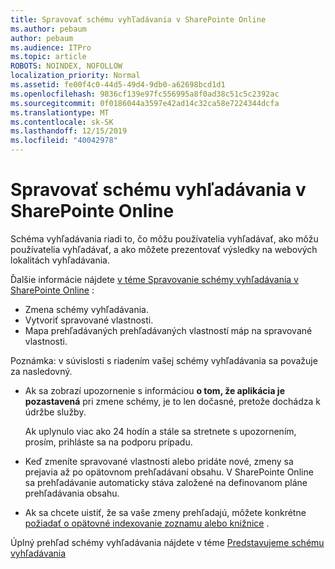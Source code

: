 ```yaml
---
title: Spravovať schému vyhľadávania v SharePointe Online
ms.author: pebaum
author: pebaum
ms.audience: ITPro
ms.topic: article
ROBOTS: NOINDEX, NOFOLLOW
localization_priority: Normal
ms.assetid: fe00f4c0-44d5-49d4-9db0-a62698bcd1d1
ms.openlocfilehash: 9836cf139e97fc556995a8f0ad38c51c5c2392ac
ms.sourcegitcommit: 0f0186044a3597e42ad14c32ca58e7224344dcfa
ms.translationtype: MT
ms.contentlocale: sk-SK
ms.lasthandoff: 12/15/2019
ms.locfileid: "40042978"
---
```

# <a name="manage-search-schema-in-sharepoint-online"></a>Spravovať schému vyhľadávania v SharePointe Online

Schéma vyhľadávania riadi to, čo môžu používatelia vyhľadávať, ako môžu používatelia vyhľadávať, a ako môžete prezentovať výsledky na webových lokalitách vyhľadávania. 

Ďalšie informácie nájdete [v téme Spravovanie schémy vyhľadávania v SharePointe Online](https://docs.microsoft.com/sharepoint/manage-search-schema) : 
- Zmena schémy vyhľadávania.
- Vytvoriť spravované vlastnosti.
- Mapa prehľadávaných prehľadávaných vlastností máp na spravované vlastnosti.

Poznámka: v súvislosti s riadením vašej schémy vyhľadávania sa považuje za nasledovný.

- Ak sa zobrazí upozornenie s informáciou **o tom, že aplikácia je pozastavená** pri zmene schémy, je to len dočasné, pretože dochádza k údržbe služby. 

    Ak uplynulo viac ako 24 hodín a stále sa stretnete s upozornením, prosím, prihláste sa na podporu prípadu.
- Keď zmeníte spravované vlastnosti alebo pridáte nové, zmeny sa prejavia až po opätovnom prehľadávaní obsahu. V SharePointe Online sa prehľadávanie automaticky stáva založené na definovanom pláne prehľadávania obsahu.
- Ak sa chcete uistiť, že sa vaše zmeny prehľadajú, môžete konkrétne [požiadať o opätovné indexovanie zoznamu alebo knižnice](https://docs.microsoft.com/sharepoint/manage-search-schema#request-re-indexing-of-a-document-library-or-list) . 

Úplný prehľad schémy vyhľadávania nájdete v téme [Predstavujeme schému vyhľadávania](https://blogs.technet.microsoft.com/tothesharepoint/2012/11/25/introducing-search-schema-for-sharepoint-2013/) 


